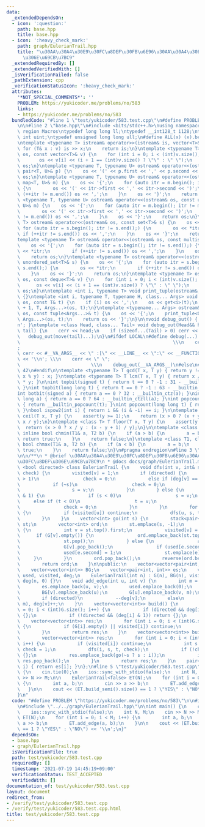 ```yaml
---
data:
  _extendedDependsOn:
  - icon: ':question:'
    path: base.hpp
    title: base.hpp
  - icon: ':heavy_check_mark:'
    path: graph/EulerianTrail.hpp
    title: "\u30AA\u30A4\u30E9\u30FC\u8DEF\u30FB\u6E96\u30AA\u30A4\u30E9\u30FC\u8DEF\
      \u306E\u69CB\u7BC9"
  _extendedRequiredBy: []
  _extendedVerifiedWith: []
  _isVerificationFailed: false
  _pathExtension: cpp
  _verificationStatusIcon: ':heavy_check_mark:'
  attributes:
    '*NOT_SPECIAL_COMMENTS*': ''
    PROBLEM: https://yukicoder.me/problems/no/583
    links:
    - https://yukicoder.me/problems/no/583
  bundledCode: "#line 1 \"test/yukicoder/583.test.cpp\"\n#define PROBLEM \"https://yukicoder.me/problems/no/583\"\
    \n\n#line 2 \"base.hpp\"\n#include <bits/stdc++.h>\nusing namespace std;\n#pragma\
    \ region Macros\ntypedef long long ll;\ntypedef __int128_t i128;\ntypedef unsigned\
    \ int uint;\ntypedef unsigned long long ull;\n#define ALL(x) (x).begin(), (x).end()\n\
    \ntemplate <typename T> istream& operator>>(istream& is, vector<T>& v) {\n   \
    \ for (T& x : v) is >> x;\n    return is;\n}\ntemplate <typename T> ostream& operator<<(ostream&\
    \ os, const vector<T>& v) {\n    for (int i = 0; i < (int)v.size(); i++) {\n \
    \       os << v[i] << (i + 1 == (int)v.size() ? \"\" : \" \");\n    }\n    return\
    \ os;\n}\ntemplate <typename T, typename U> ostream& operator<<(ostream& os, const\
    \ pair<T, U>& p) {\n    os << '(' << p.first << ',' << p.second << ')';\n    return\
    \ os;\n}\ntemplate <typename T, typename U> ostream& operator<<(ostream& os, const\
    \ map<T, U>& m) {\n    os << '{';\n    for (auto itr = m.begin(); itr != m.end();)\
    \ {\n        os << '(' << itr->first << ',' << itr->second << ')';\n        if\
    \ (++itr != m.end()) os << ',';\n    }\n    os << '}';\n    return os;\n}\ntemplate\
    \ <typename T, typename U> ostream& operator<<(ostream& os, const unordered_map<T,\
    \ U>& m) {\n    os << '{';\n    for (auto itr = m.begin(); itr != m.end();) {\n\
    \        os << '(' << itr->first << ',' << itr->second << ')';\n        if (++itr\
    \ != m.end()) os << ',';\n    }\n    os << '}';\n    return os;\n}\ntemplate <typename\
    \ T> ostream& operator<<(ostream& os, const set<T>& s) {\n    os << '{';\n   \
    \ for (auto itr = s.begin(); itr != s.end();) {\n        os << *itr;\n       \
    \ if (++itr != s.end()) os << ',';\n    }\n    os << '}';\n    return os;\n}\n\
    template <typename T> ostream& operator<<(ostream& os, const multiset<T>& s) {\n\
    \    os << '{';\n    for (auto itr = s.begin(); itr != s.end();) {\n        os\
    \ << *itr;\n        if (++itr != s.end()) os << ',';\n    }\n    os << '}';\n\
    \    return os;\n}\ntemplate <typename T> ostream& operator<<(ostream& os, const\
    \ unordered_set<T>& s) {\n    os << '{';\n    for (auto itr = s.begin(); itr !=\
    \ s.end();) {\n        os << *itr;\n        if (++itr != s.end()) os << ',';\n\
    \    }\n    os << '}';\n    return os;\n}\ntemplate <typename T> ostream& operator<<(ostream&\
    \ os, const deque<T>& v) {\n    for (int i = 0; i < (int)v.size(); i++) {\n  \
    \      os << v[i] << (i + 1 == (int)v.size() ? \"\" : \" \");\n    }\n    return\
    \ os;\n}\n\ntemplate <int i, typename T> void print_tuple(ostream&, const T&)\
    \ {}\ntemplate <int i, typename T, typename H, class... Args> void print_tuple(ostream&\
    \ os, const T& t) {\n    if (i) os << ',';\n    os << get<i>(t);\n    print_tuple<i\
    \ + 1, T, Args...>(os, t);\n}\ntemplate <typename... Args> ostream& operator<<(ostream&\
    \ os, const tuple<Args...>& t) {\n    os << '{';\n    print_tuple<0, tuple<Args...>,\
    \ Args...>(os, t);\n    return os << '}';\n}\n\nvoid debug_out() { cerr << '\\\
    n'; }\ntemplate <class Head, class... Tail> void debug_out(Head&& head, Tail&&...\
    \ tail) {\n    cerr << head;\n    if (sizeof...(Tail) > 0) cerr << \", \";\n \
    \   debug_out(move(tail)...);\n}\n#ifdef LOCAL\n#define debug(...)           \
    \                                                        \\\n    cerr << \" \"\
    ;                                                                     \\\n   \
    \ cerr << #__VA_ARGS__ << \" :[\" << __LINE__ << \":\" << __FUNCTION__ << \"]\"\
    \ << '\\n'; \\\n    cerr << \" \";                                           \
    \                          \\\n    debug_out(__VA_ARGS__)\n#else\n#define debug(...)\
    \ 42\n#endif\n\ntemplate <typename T> T gcd(T x, T y) { return y != 0 ? gcd(y,\
    \ x % y) : x; }\ntemplate <typename T> T lcm(T x, T y) { return x / gcd(x, y)\
    \ * y; }\n\nint topbit(signed t) { return t == 0 ? -1 : 31 - __builtin_clz(t);\
    \ }\nint topbit(long long t) { return t == 0 ? -1 : 63 - __builtin_clzll(t); }\n\
    int botbit(signed a) { return a == 0 ? 32 : __builtin_ctz(a); }\nint botbit(long\
    \ long a) { return a == 0 ? 64 : __builtin_ctzll(a); }\nint popcount(signed t)\
    \ { return __builtin_popcount(t); }\nint popcount(long long t) { return __builtin_popcountll(t);\
    \ }\nbool ispow2(int i) { return i && (i & -i) == i; }\n\ntemplate <class T> T\
    \ ceil(T x, T y) {\n    assert(y >= 1);\n    return (x > 0 ? (x + y - 1) / y :\
    \ x / y);\n}\ntemplate <class T> T floor(T x, T y) {\n    assert(y >= 1);\n  \
    \  return (x > 0 ? x / y : (x - y + 1) / y);\n}\n\ntemplate <class T1, class T2>\
    \ inline bool chmin(T1& a, T2 b) {\n    if (a > b) {\n        a = b;\n       \
    \ return true;\n    }\n    return false;\n}\ntemplate <class T1, class T2> inline\
    \ bool chmax(T1& a, T2 b) {\n    if (a < b) {\n        a = b;\n        return\
    \ true;\n    }\n    return false;\n}\n#pragma endregion\n#line 3 \"graph/EulerianTrail.hpp\"\
    \n\n/**\n * @brief \u30AA\u30A4\u30E9\u30FC\u8DEF\u30FB\u6E96\u30AA\u30A4\u30E9\
    \u30FC\u8DEF\u306E\u69CB\u7BC9\n * @docs docs/graph/EulerianTrail.md\n */\ntemplate\
    \ <bool directed> class EulerianTrail {\n    void dfs(int v, int& s, int& t, int&\
    \ check) {\n        visited[v] = 1;\n        if (directed) {\n            if (abs(deg[v])\
    \ > 1)\n                check = 0;\n            else if (deg[v] == 1) {\n    \
    \            if (~s)\n                    check = 0;\n                else\n \
    \                   s = v;\n            }\n        } else {\n            if (deg[v]\
    \ & 1) {\n                if (s < 0)\n                    s = v;\n           \
    \     else if (t < 0)\n                    t = v;\n                else\n    \
    \                check = 0;\n            }\n        }\n        for (int u : BG[v])\
    \ {\n            if (visited[u]) continue;\n            dfs(u, s, t, check);\n\
    \        }\n    }\n    vector<int> go(int s) {\n        stack<pair<int, int>>\
    \ st;\n        vector<int> ord;\n        st.emplace(s, -1);\n        while (!st.empty())\
    \ {\n            int v = st.top().first;\n            visited[v] = 1;\n      \
    \      if (G[v].empty()) {\n                ord.emplace_back(st.top().second);\n\
    \                st.pop();\n            } else {\n                auto e = G[v].back();\n\
    \                G[v].pop_back();\n                if (used[e.second]) continue;\n\
    \                used[e.second] = 1;\n                st.emplace(e);\n       \
    \     }\n        }\n        ord.pop_back();\n        reverse(ord.begin(), ord.end());\n\
    \        return ord;\n    }\n\npublic:\n    vector<vector<pair<int, int>>> G;\n\
    \    vector<vector<int>> BG;\n    vector<pair<int, int>> es;\n    vector<int>\
    \ used, visited, deg;\n    EulerianTrail(int n) : G(n), BG(n), visited(n, 0),\
    \ deg(n, 0) {}\n    void add_edge(int u, int v) {\n        int m = es.size();\n\
    \        es.emplace_back(u, v);\n        used.emplace_back(0);\n        BG[u].emplace_back(v);\n\
    \        BG[v].emplace_back(u);\n        G[u].emplace_back(v, m);\n        deg[u]++;\n\
    \        if (directed)\n            --deg[v];\n        else\n            G[v].emplace_back(u,\
    \ m), deg[v]++;\n    }\n    vector<vector<int>> build() {\n        for (int i\
    \ = 0; i < (int)G.size(); i++) {\n            if (directed && deg[i] != 0) return\
    \ {};\n            if (!directed && (deg[i] & 1)) return {};\n        }\n    \
    \    vector<vector<int>> res;\n        for (int i = 0; i < (int)G.size(); i++)\
    \ {\n            if (G[i].empty() || visited[i]) continue;\n            res.emplace_back(go(i));\n\
    \        }\n        return res;\n    }\n    vector<vector<int>> build_semi() {\n\
    \        vector<vector<int>> res;\n        for (int i = 0; i < (int)G.size();\
    \ i++) {\n            if (visited[i]) continue;\n            int s = -1, t = -1,\
    \ check = 1;\n            dfs(i, s, t, check);\n            if (!check) return\
    \ {};\n            res.emplace_back(go(~s ? s : i));\n            if (res.back().empty())\
    \ res.pop_back();\n        }\n        return res;\n    }\n    pair<int, int> operator[](int\
    \ i) { return es[i]; }\n};\n#line 5 \"test/yukicoder/583.test.cpp\"\n\nint main()\
    \ {\n    cin.tie(0);\n    ios::sync_with_stdio(false);\n    int N, M;\n    cin\
    \ >> N >> M;\n\n    EulerianTrail<false> ET(N);\n    for (int i = 0; i < M; i++)\
    \ {\n        int a, b;\n        cin >> a >> b;\n        ET.add_edge(a, b);\n \
    \   }\n\n    cout << (ET.build_semi().size() == 1 ? \"YES\" : \"NO\") << '\\n';\n\
    }\n"
  code: "#define PROBLEM \"https://yukicoder.me/problems/no/583\"\n\n#include \"../../base.hpp\"\
    \n#include \"../../graph/EulerianTrail.hpp\"\n\nint main() {\n    cin.tie(0);\n\
    \    ios::sync_with_stdio(false);\n    int N, M;\n    cin >> N >> M;\n\n    EulerianTrail<false>\
    \ ET(N);\n    for (int i = 0; i < M; i++) {\n        int a, b;\n        cin >>\
    \ a >> b;\n        ET.add_edge(a, b);\n    }\n\n    cout << (ET.build_semi().size()\
    \ == 1 ? \"YES\" : \"NO\") << '\\n';\n}"
  dependsOn:
  - base.hpp
  - graph/EulerianTrail.hpp
  isVerificationFile: true
  path: test/yukicoder/583.test.cpp
  requiredBy: []
  timestamp: '2021-07-19 14:45:19+09:00'
  verificationStatus: TEST_ACCEPTED
  verifiedWith: []
documentation_of: test/yukicoder/583.test.cpp
layout: document
redirect_from:
- /verify/test/yukicoder/583.test.cpp
- /verify/test/yukicoder/583.test.cpp.html
title: test/yukicoder/583.test.cpp
---
```

